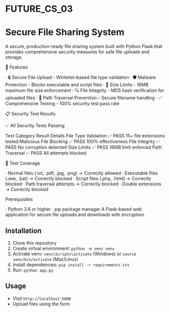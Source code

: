 # FUTURE_CS_03

# Secure File Sharing System
A secure, production-ready file sharing system built with Python Flask that provides comprehensive security measures for safe file uploads and storage.

🚀 Features

· 🔒 Secure File Upload - Whitelist-based file type validation
· 🛡️ Malware Protection - Blocks executable and script files
· 📏 Size Limits - 16MB maximum file size enforcement
· 🔍 File Integrity - MD5 hash verification for uploaded files
· 🚫 Path Traversal Prevention - Secure filename handling
· ✅ Comprehensive Testing - 100% security test pass rate

📋 Security Test Results

✅ All Security Tests Passing

Test Category Result Details
File Type Validation ✅ PASS 15+ file extensions tested
Malicious File Blocking ✅ PASS 100% effectiveness
File Integrity ✅ PASS No corruption detected
Size Limits ✅ PASS 16MB limit enforced
Path Traversal ✅ PASS All attempts blocked

🧪 Test Coverage

· Normal files (.txt, .pdf, .jpg, .png) → Correctly allowed
· Executable files (.exe, .bat) → Correctly blocked
· Script files (.php, .html) → Correctly blocked
· Path traversal attempts → Correctly blocked
· Double extensions → Correctly blocked

Prerequisites

· Python 3.8 or higher
· pip package manager
A Flask-based web application for secure file uploads and downloads with encryption.


## Installation
1. Clone this repository
2. Create virtual environment: `python -m venv venv`
3. Activate venv: `venv\Scripts\activate` (Windows) or `source venv/bin/activate` (Mac/Linux)
4. Install dependencies: `pip install -r requirements.txt`
5. Run: `python app.py`

## Usage
- Visit `http://localhost:5000`
- Upload files using the form
